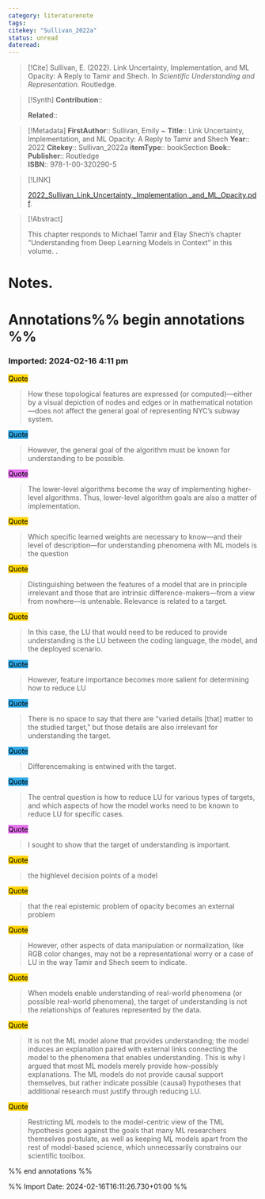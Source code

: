 ```yaml
---
category: literaturenote
tags: 
citekey: "Sullivan_2022a"
status: unread
dateread:
---
```


>[!Cite]
>Sullivan, E. (2022). Link Uncertainty, Implementation, and ML Opacity: A Reply to Tamir and Shech. In _Scientific Understanding and Representation_. Routledge.

>[!Synth]
>**Contribution**::
>
>**Related**:: 

>[!Metadata]
> **FirstAuthor**:: Sullivan, Emily
~
>**Title**:: Link Uncertainty, Implementation, and ML Opacity: A Reply to Tamir and Shech
>**Year**:: 2022
>**Citekey**:: Sullivan_2022a
>**itemType**:: bookSection
>**Book**::  
>**Publisher**:: Routledge  
>**ISBN**:: 978-1-00-320290-5

>[!LINK]
>
>[2022_Sullivan_Link_Uncertainty,_Implementation,_and_ML_Opacity.pdf](file://C:\Users\a.niemeier\Zotero\storage\2S7GQNP4\2022_Sullivan_Link_Uncertainty,_Implementation,_and_ML_Opacity.pdf).

>[!Abstract]
>
>This chapter responds to Michael Tamir and Elay Shech’s chapter “Understanding from Deep Learning Models in Context” in this volume.
>.
>
# Notes.


# Annotations%% begin annotations %%  
  
  
  
### Imported: 2024-02-16 4:11 pm  
  
  
  
<mark style="background-color: #ffd400">Quote</mark>  
>How these topological features are expressed (or computed)—either by a visual depiction of nodes and edges or in mathematical notation—does not affect the general goal of representing NYC’s subway system.  
  
<mark style="background-color: #2ea8e5">Quote</mark>  
>However, the general goal of the algorithm must be known for understanding to be possible.  
  
<mark style="background-color: #e56eee">Quote</mark>  
>The lower-level algorithms become the way of implementing higher-level algorithms. Thus, lower-level algorithm goals are also a matter of implementation.  
  
<mark style="background-color: #ffd400">Quote</mark>  
>Which specific learned weights are necessary to know—and their level of description—for understanding phenomena with ML models is the question  
  
<mark style="background-color: #ffd400">Quote</mark>  
>Distinguishing between the features of a model that are in principle irrelevant and those that are intrinsic difference-makers—from a view from nowhere—is untenable. Relevance is related to a target.  
  
<mark style="background-color: #ffd400">Quote</mark>  
>In this case, the LU that would need to be reduced to provide understanding is the LU between the coding language, the model, and the deployed scenario.  
  
<mark style="background-color: #2ea8e5">Quote</mark>  
>However, feature importance becomes more salient for determining how to reduce LU  
  
<mark style="background-color: #2ea8e5">Quote</mark>  
>There is no space to say that there are “varied details [that] matter to the studied target,” but those details are also irrelevant for understanding the target.  
  
<mark style="background-color: #2ea8e5">Quote</mark>  
>Differencemaking is entwined with the target.  
  
<mark style="background-color: #2ea8e5">Quote</mark>  
>The central question is how to reduce LU for various types of targets, and which aspects of how the model works need to be known to reduce LU for specific cases.  
  
<mark style="background-color: #e56eee">Quote</mark>  
>I sought to show that the target of understanding is important.  
  
<mark style="background-color: #ffd400">Quote</mark>  
>the highlevel decision points of a model  
  
<mark style="background-color: #ffd400">Quote</mark>  
>that the real epistemic problem of opacity becomes an external problem  
  
<mark style="background-color: #ffd400">Quote</mark>  
>However, other aspects of data manipulation or normalization, like RGB color changes, may not be a representational worry or a case of LU in the way Tamir and Shech seem to indicate.  
  
<mark style="background-color: #ffd400">Quote</mark>  
>When models enable understanding of real-world phenomena (or possible real-world phenomena), the target of understanding is not the relationships of features represented by the data.  
  
<mark style="background-color: #ffd400">Quote</mark>  
>It is not the ML model alone that provides understanding; the model induces an explanation paired with external links connecting the model to the phenomena that enables understanding. This is why I argued that most ML models merely provide how-possibly explanations. The ML models do not provide causal support themselves, but rather indicate possible (causal) hypotheses that additional research must justify through reducing LU.  
  
<mark style="background-color: #ffd400">Quote</mark>  
>Restricting ML models to the model-centric view of the TML hypothesis goes against the goals that many ML researchers themselves postulate, as well as keeping ML models apart from the rest of model-based science, which unnecessarily constrains our scientific toolbox.  
  
  
%% end annotations %%




%% Import Date: 2024-02-16T16:11:26.730+01:00 %%
